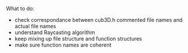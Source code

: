What to do:

- check correspondance between cub3D.h commented file names and actual file names
- understand Raycasting algorithm
- keep mixing up file structure and function structures
- make sure function names are coherent